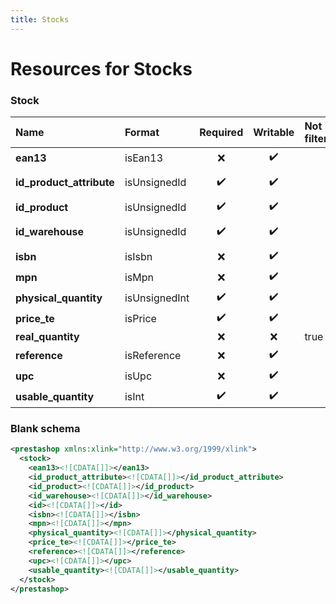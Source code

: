 ```yaml
---
title: Stocks
---
```


# Resources for Stocks

### Stock

|           Name           |    Format     | Required | Writable | Not filterable |     Description      |
| :----------------------- | :------------ | :------: | :------: | :------------- | :------------------- |
| **ean13**                | isEan13       | ❌        | ✔️       |                |                      |
| **id_product_attribute** | isUnsignedId  | ✔️       | ✔️       |                | Product attribute ID |
| **id_product**           | isUnsignedId  | ✔️       | ✔️       |                | Product ID           |
| **id_warehouse**         | isUnsignedId  | ✔️       | ✔️       |                | Warehouse ID         |
| **isbn**                 | isIsbn        | ❌        | ✔️       |                |                      |
| **mpn**                  | isMpn         | ❌        | ✔️       |                |                      |
| **physical_quantity**    | isUnsignedInt | ✔️       | ✔️       |                |                      |
| **price_te**             | isPrice       | ✔️       | ✔️       |                |                      |
| **real_quantity**        |               | ❌        | ❌        | true           |                      |
| **reference**            | isReference   | ❌        | ✔️       |                |                      |
| **upc**                  | isUpc         | ❌        | ✔️       |                |                      |
| **usable_quantity**      | isInt         | ✔️       | ✔️       |                |                      |


### Blank schema

```xml
<prestashop xmlns:xlink="http://www.w3.org/1999/xlink">
  <stock>
    <ean13><![CDATA[]]></ean13>
    <id_product_attribute><![CDATA[]]></id_product_attribute>
    <id_product><![CDATA[]]></id_product>
    <id_warehouse><![CDATA[]]></id_warehouse>
    <id><![CDATA[]]></id>
    <isbn><![CDATA[]]></isbn>
    <mpn><![CDATA[]]></mpn>
    <physical_quantity><![CDATA[]]></physical_quantity>
    <price_te><![CDATA[]]></price_te>
    <reference><![CDATA[]]></reference>
    <upc><![CDATA[]]></upc>
    <usable_quantity><![CDATA[]]></usable_quantity>
  </stock>
</prestashop>
```

